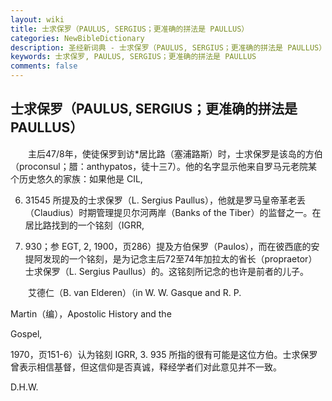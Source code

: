 ```yaml
---
layout: wiki
title: 士求保罗（PAULUS, SERGIUS；更准确的拼法是 PAULLUS）
categories: NewBibleDictionary
description: 圣经新词典 - 士求保罗（PAULUS, SERGIUS；更准确的拼法是 PAULLUS）
keywords: 士求保罗, PAULUS, SERGIUS；更准确的拼法是 PAULLUS
comments: false
---
```


## 士求保罗（PAULUS, SERGIUS；更准确的拼法是 PAULLUS）

　　主后47/8年，使徒保罗到访*居比路（塞浦路斯）时，士求保罗是该岛的方伯（proconsul；腊：anthypatos，徒十三7）。他的名字显示他来自罗马元老院某个历史悠久的家族：如果他是 CIL,

6. 31545 所提及的士求保罗（L. Sergius Paullus），他就是罗马皇帝革老丢（Claudius）时期管理提贝尔河两岸（Banks of the Tiber）的监督之一。在居比路找到的一个铭刻（IGRR,

3. 930；参 EGT, 2, 1900，页286）提及方伯保罗（Paulos），而在彼西底的安提阿发现的一个铭刻，是为记念主后72至74年加拉太的省长（propraetor）士求保罗（L. Sergius Paullus）的。这铭刻所记念的也许是前者的儿子。

　　艾德仁（B. van Elderen）（in W. W. Gasque and R. P.

Martin（编），Apostolic History and the

Gospel,

1970，页151-6）认为铭刻 IGRR, 3. 935 所指的很有可能是这位方伯。士求保罗曾表示相信基督，但这信仰是否真诚，释经学者们对此意见并不一致。

D.H.W.








